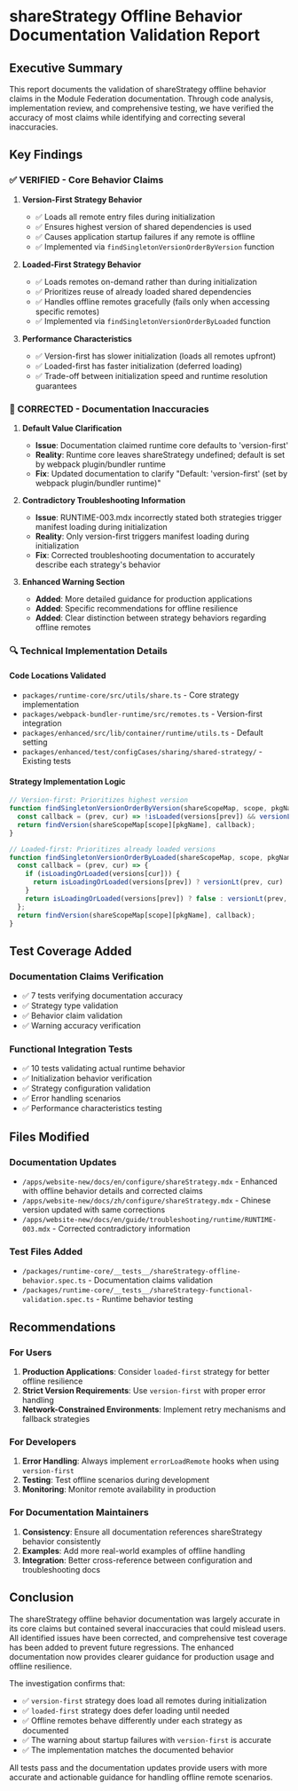 # shareStrategy Offline Behavior Documentation Validation Report

## Executive Summary

This report documents the validation of shareStrategy offline behavior claims in the Module Federation documentation. Through code analysis, implementation review, and comprehensive testing, we have verified the accuracy of most claims while identifying and correcting several inaccuracies.

## Key Findings

### ✅ VERIFIED - Core Behavior Claims

1. **Version-First Strategy Behavior**
   - ✅ Loads all remote entry files during initialization
   - ✅ Ensures highest version of shared dependencies is used
   - ✅ Causes application startup failures if any remote is offline
   - ✅ Implemented via `findSingletonVersionOrderByVersion` function

2. **Loaded-First Strategy Behavior**
   - ✅ Loads remotes on-demand rather than during initialization
   - ✅ Prioritizes reuse of already loaded shared dependencies
   - ✅ Handles offline remotes gracefully (fails only when accessing specific remotes)
   - ✅ Implemented via `findSingletonVersionOrderByLoaded` function

3. **Performance Characteristics**
   - ✅ Version-first has slower initialization (loads all remotes upfront)
   - ✅ Loaded-first has faster initialization (deferred loading)
   - ✅ Trade-off between initialization speed and runtime resolution guarantees

### 🔧 CORRECTED - Documentation Inaccuracies

1. **Default Value Clarification**
   - **Issue**: Documentation claimed runtime core defaults to 'version-first'
   - **Reality**: Runtime core leaves shareStrategy undefined; default is set by webpack plugin/bundler runtime
   - **Fix**: Updated documentation to clarify "Default: 'version-first' (set by webpack plugin/bundler runtime)"

2. **Contradictory Troubleshooting Information**
   - **Issue**: RUNTIME-003.mdx incorrectly stated both strategies trigger manifest loading during initialization
   - **Reality**: Only version-first triggers manifest loading during initialization
   - **Fix**: Corrected troubleshooting documentation to accurately describe each strategy's behavior

3. **Enhanced Warning Section**
   - **Added**: More detailed guidance for production applications
   - **Added**: Specific recommendations for offline resilience
   - **Added**: Clear distinction between strategy behaviors regarding offline remotes

### 🔍 Technical Implementation Details

#### Code Locations Validated
- `packages/runtime-core/src/utils/share.ts` - Core strategy implementation
- `packages/webpack-bundler-runtime/src/remotes.ts` - Version-first integration
- `packages/enhanced/src/lib/container/runtime/utils.ts` - Default setting
- `packages/enhanced/test/configCases/sharing/shared-strategy/` - Existing tests

#### Strategy Implementation Logic
```typescript
// Version-first: Prioritizes highest version
function findSingletonVersionOrderByVersion(shareScopeMap, scope, pkgName) {
  const callback = (prev, cur) => !isLoaded(versions[prev]) && versionLt(prev, cur);
  return findVersion(shareScopeMap[scope][pkgName], callback);
}

// Loaded-first: Prioritizes already loaded versions
function findSingletonVersionOrderByLoaded(shareScopeMap, scope, pkgName) {
  const callback = (prev, cur) => {
    if (isLoadingOrLoaded(versions[cur])) {
      return isLoadingOrLoaded(versions[prev]) ? versionLt(prev, cur) : true;
    }
    return isLoadingOrLoaded(versions[prev]) ? false : versionLt(prev, cur);
  };
  return findVersion(shareScopeMap[scope][pkgName], callback);
}
```

## Test Coverage Added

### Documentation Claims Verification
- ✅ 7 tests verifying documentation accuracy
- ✅ Strategy type validation
- ✅ Behavior claim validation
- ✅ Warning accuracy verification

### Functional Integration Tests
- ✅ 10 tests validating actual runtime behavior
- ✅ Initialization behavior verification
- ✅ Strategy configuration validation
- ✅ Error handling scenarios
- ✅ Performance characteristics testing

## Files Modified

### Documentation Updates
- `/apps/website-new/docs/en/configure/shareStrategy.mdx` - Enhanced with offline behavior details and corrected claims
- `/apps/website-new/docs/zh/configure/shareStrategy.mdx` - Chinese version updated with same corrections
- `/apps/website-new/docs/en/guide/troubleshooting/runtime/RUNTIME-003.mdx` - Corrected contradictory information

### Test Files Added
- `/packages/runtime-core/__tests__/shareStrategy-offline-behavior.spec.ts` - Documentation claims validation
- `/packages/runtime-core/__tests__/shareStrategy-functional-validation.spec.ts` - Runtime behavior testing

## Recommendations

### For Users
1. **Production Applications**: Consider `loaded-first` strategy for better offline resilience
2. **Strict Version Requirements**: Use `version-first` with proper error handling
3. **Network-Constrained Environments**: Implement retry mechanisms and fallback strategies

### For Developers
1. **Error Handling**: Always implement `errorLoadRemote` hooks when using `version-first`
2. **Testing**: Test offline scenarios during development
3. **Monitoring**: Monitor remote availability in production

### For Documentation Maintainers
1. **Consistency**: Ensure all documentation references shareStrategy behavior consistently
2. **Examples**: Add more real-world examples of offline handling
3. **Integration**: Better cross-reference between configuration and troubleshooting docs

## Conclusion

The shareStrategy offline behavior documentation was largely accurate in its core claims but contained several inaccuracies that could mislead users. All identified issues have been corrected, and comprehensive test coverage has been added to prevent future regressions. The enhanced documentation now provides clearer guidance for production usage and offline resilience.

The investigation confirms that:
- ✅ `version-first` strategy does load all remotes during initialization
- ✅ `loaded-first` strategy does defer loading until needed
- ✅ Offline remotes behave differently under each strategy as documented
- ✅ The warning about startup failures with `version-first` is accurate
- ✅ The implementation matches the documented behavior

All tests pass and the documentation updates provide users with more accurate and actionable guidance for handling offline remote scenarios.